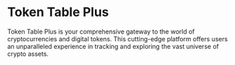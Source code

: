# Token Table Plus

Token Table Plus is your comprehensive gateway to the world of cryptocurrencies and digital tokens. This cutting-edge platform offers users an unparalleled experience in tracking and exploring the vast universe of crypto assets.
